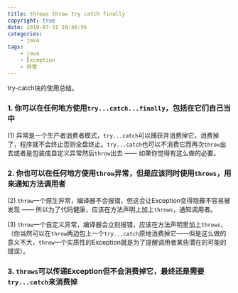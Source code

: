 ```yaml
---
title: throws throw try catch finally
copyright: true
date: 2019-07-31 10:46:56
categories:
    - java
tags:
    - java
    - Exception
    - 异常
---
```

try-catch块的使用总结。

<!-- more -->

### **1. 你可以在任何地方使用`try...catch...finally`，包括在它们自己当中**

(1) 异常是一个生产者消费者模式，`try...catch`可以捕获并消费掉它，消费掉了，程序就不会终止否则全盘终止。`try...catch`也可以不消费它而再次`throw`出去或者是包装成自定义异常然后`throw`出去 —— 如果你觉得有这么做的必要。

### **2. 你也可以在任何地方使用`throw`异常，但是应该同时使用`throws`，用来通知方法调用者**

(2) `throw`一个原生异常，编译器不会报错，但这会让Exception变得隐蔽不容易被发现 —— 所以为了代码健康，应该在方法声明上加上`throws`，通知调用者。

(3)  `throw`一个自定义异常，编译器会立刻报错，应该在方法声明里加上`throws`，（你当然可以在`throw`两边包上一个`try...catch`原地消费掉它——但是这么做的意义不大，`throw`一个实质性的Exception就是为了提醒调用者某些潜在的可能的错误）。

### **3. `throws`可以传递Exception但不会消费掉它，最终还是需要`try...catch`来消费掉**
